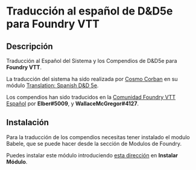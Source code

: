 # Traducción al español de D&D5e para Foundry VTT

## Descripción

Traducción al Español del Sistema y los Compendios de D&D5e para **Foundry VTT**.

La traducción del sistema ha sido realizada por [Cosmo Corban](https://gitlab.com/carlosjrlu) en su módulo [Translation: Spanish D&D 5e](https://gitlab.com/carlosjrlu/foundryvtt-dnd5e-lang-es/).

Los compendios han sido traducidos en la [Comunidad Foundry VTT Español](https://discord.gg/papqPzS) por **Elber#5009**, y **WallaceMcGregor#4127**.

## Instalación

Para la traducción de los compendios necesitas tener instalado el modulo Babele, que se puede hacer desde la sección de Modulos de Foundry.

Puedes instalar este módulo introduciendo [esta dirección](https://raw.githubusercontent.com/WallaceMcGregor/dnd5e-es-compendium/master/module.json) en **Instalar Módulo**.